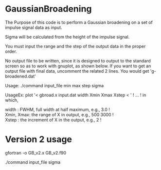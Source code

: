 # GaussianBroadening
The Purpose of this code is to perform a Gaussian broadening on a set of impulse signal data as input. 

Sigma will be calculated from the height of the impulse signal.   

You must input the range and the step of the output data in the proper order.     

No output file to be written, since it is designed to output to the standard screen so as to work with gnuplot, as shown below. 
If you want to get an output file with final data,  uncomment the related 2 lines.  You would get 'g-broadened.dat' 

Usage:  ./command input_file min max step sigma

UsageEx: plot '&lt; gbroad.x input.dat width Xmin Xmax Xstep &lt; ' 
! ... !           in which, 

width     : FWHM, full width at half maximum,        e.g., 3.0 !                     
Xmin, Xmax: the range of X in output, e.g., 500          3000 !                     
Xstep     : the increment of X in the output,  e.g., 2 !

# Version 2 usage

gfortran -o GB_v2.x GB_v2.f90 

./command input_file sigma
